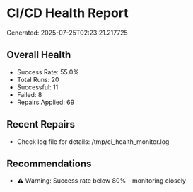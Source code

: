 # CI/CD Health Report

Generated: 2025-07-25T02:23:21.217725

## Overall Health
- Success Rate: 55.0%
- Total Runs: 20
- Successful: 11
- Failed: 8
- Repairs Applied: 69

## Recent Repairs
- Check log file for details: /tmp/ci_health_monitor.log

## Recommendations
- ⚠️ Warning: Success rate below 80% - monitoring closely
